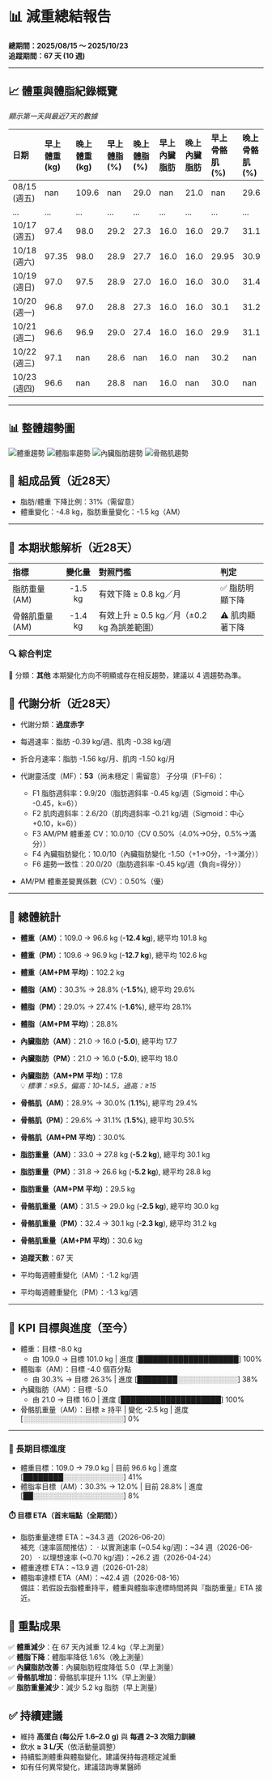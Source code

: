 # 📊 減重總結報告

**總期間：2025/08/15 ～ 2025/10/23**  
**追蹤期間：67 天 (10 週)**  

---

## 📈 體重與體脂紀錄概覽

*顯示第一天與最近7天的數據*

| 日期         | 早上體重 (kg)   | 晚上體重 (kg)   | 早上體脂 (%)   | 晚上體脂 (%)   | 早上內臟脂肪   | 晚上內臟脂肪   | 早上骨骼肌 (%)   | 晚上骨骼肌 (%)   |
|:-------------|:----------------|:----------------|:---------------|:---------------|:---------------|:---------------|:-----------------|:-----------------|
| 08/15 (週五) | nan             | 109.6           | nan            | 29.0           | nan            | 21.0           | nan              | 29.6             |
| ...          | ...             | ...             | ...            | ...            | ...            | ...            | ...              | ...              |
| 10/17 (週五) | 97.4            | 98.0            | 29.2           | 27.3           | 16.0           | 16.0           | 29.7             | 31.1             |
| 10/18 (週六) | 97.35           | 98.0            | 28.9           | 27.7           | 16.0           | 16.0           | 29.95            | 30.9             |
| 10/19 (週日) | 97.0            | 97.5            | 28.9           | 27.0           | 16.0           | 16.0           | 30.0             | 31.4             |
| 10/20 (週一) | 96.8            | 97.0            | 28.8           | 27.3           | 16.0           | 16.0           | 30.1             | 31.2             |
| 10/21 (週二) | 96.6            | 96.9            | 29.0           | 27.4           | 16.0           | 16.0           | 29.9             | 31.1             |
| 10/22 (週三) | 97.1            | nan             | 28.6           | nan            | 16.0           | nan            | 30.2             | nan              |
| 10/23 (週四) | 96.6            | nan             | 28.8           | nan            | 16.0           | nan            | 30.0             | nan              |

---

## 📊 整體趨勢圖

![體重趨勢](summary_weight_trend.png)
![體脂率趨勢](summary_bodyfat_trend.png)
![內臟脂肪趨勢](summary_visceral_fat_trend.png)
![骨骼肌趨勢](summary_muscle_trend.png)

## 🧪 組成品質（近28天）

- 脂肪/體重 下降比例：31%（需留意）  
- 體重變化：-4.8 kg，脂肪重量變化：-1.5 kg（AM）  

---


## 🧭 本期狀態解析（近28天）

| 指標 | 變化量 | 對照門檻 | 判定 |
|:--|:--:|:--|:--|
| 脂肪重量 (AM) | -1.5 kg | 有效下降 ≥ 0.8 kg／月 | ✅ 脂肪明顯下降 |
| 骨骼肌重量 (AM) | -1.4 kg | 有效上升 ≥ 0.5 kg／月（±0.2 kg 為誤差範圍） | ⚠️ 肌肉顯著下降 |

### 🔍 綜合判定

🔵 分類：**其他**
本期變化方向不明顯或存在相反趨勢，建議以 4 週趨勢為準。


## 🔬 代謝分析（近28天）

- 代謝分類：**過度赤字**
- 每週速率：脂肪 -0.39 kg/週、肌肉 -0.38 kg/週
- 折合月速率：脂肪 -1.56 kg/月、肌肉 -1.50 kg/月

- 代謝靈活度（MF）：**53**（尚未穩定｜需留意）
  子分項（F1–F6）：
  - F1 脂肪週斜率：9.9/20（脂肪週斜率 -0.45 kg/週（Sigmoid：中心 -0.45，k=6））
  - F2 肌肉週斜率：2.6/20（肌肉週斜率 -0.21 kg/週（Sigmoid：中心 +0.10，k=6））
  - F3 AM/PM 體重差 CV：10.0/10（CV 0.50%（4.0%→0分，0.5%→滿分））
  - F4 內臟脂肪變化：10.0/10（內臟脂肪變化 -1.50（+1→0分，-1→滿分））
  - F6 趨勢一致性：20.0/20（脂肪週斜率 -0.45 kg/週（負向=得分））
- AM/PM 體重差變異係數（CV）：0.50%（優）
---

## 📌 總體統計

- **體重（AM）**：109.0 → 96.6 kg  (**-12.4 kg**), 總平均 101.8 kg  
- **體重（PM）**：109.6 → 96.9 kg  (**-12.7 kg**), 總平均 102.6 kg  
- **體重（AM+PM 平均）**：102.2 kg  

- **體脂（AM）**：30.3% → 28.8%  (**-1.5%**), 總平均 29.6%  
- **體脂（PM）**：29.0% → 27.4%  (**-1.6%**), 總平均 28.1%  
- **體脂（AM+PM 平均）**：28.8%  

- **內臟脂肪（AM）**：21.0 → 16.0  (**-5.0**), 總平均 17.7  
- **內臟脂肪（PM）**：21.0 → 16.0  (**-5.0**), 總平均 18.0  
- **內臟脂肪（AM+PM 平均）**：17.8  
  💡 *標準：≤9.5，偏高：10-14.5，過高：≥15*  

- **骨骼肌（AM）**：28.9% → 30.0%  (**1.1%**), 總平均 29.4%  
- **骨骼肌（PM）**：29.6% → 31.1%  (**1.5%**), 總平均 30.5%  
- **骨骼肌（AM+PM 平均）**：30.0%  

- **脂肪重量（AM）**：33.0 → 27.8 kg  (**-5.2 kg**), 總平均 30.1 kg  
- **脂肪重量（PM）**：31.8 → 26.6 kg  (**-5.2 kg**), 總平均 28.8 kg  
- **脂肪重量（AM+PM 平均）**：29.5 kg  

- **骨骼肌重量（AM）**：31.5 → 29.0 kg  (**-2.5 kg**), 總平均 30.0 kg  
- **骨骼肌重量（PM）**：32.4 → 30.1 kg  (**-2.3 kg**), 總平均 31.2 kg  
- **骨骼肌重量（AM+PM 平均）**：30.6 kg  

- **追蹤天數**：67 天  
- 平均每週體重變化（AM）：-1.2 kg/週  
- 平均每週體重變化（PM）：-1.3 kg/週

---

## 🎯 KPI 目標與進度（至今）

- 體重：目標 -8.0 kg  
  - 由 109.0 → 目標 101.0 kg  | 進度 [████████████████████] 100%  
- 體脂率（AM）：目標 -4.0 個百分點  
  - 由 30.3% → 目標 26.3%  | 進度 [████████░░░░░░░░░░░░] 38%  
- 內臟脂肪（AM）：目標 -5.0  
  - 由 21.0 → 目標 16.0  | 進度 [████████████████████] 100%  
- 骨骼肌重量（AM）：目標 ≥ 持平  | 變化 -2.5 kg  | 進度 [░░░░░░░░░░░░░░░░░░░░] 0%  

---

### 🎯 長期目標進度
- 體重目標：109.0 → 79.0 kg  | 目前 96.6 kg  | 進度 [████████░░░░░░░░░░░░] 41%  
- 體脂率目標（AM）：30.3% → 12.0%  | 目前 28.8%  | 進度 [██░░░░░░░░░░░░░░░░░░] 8%  

#### ⏱️ 目標 ETA（首末端點（全期間））
- 脂肪重量達標 ETA：~34.3 週（2026-06-20）  
  補充（速率區間推估）：
  · 以實測速率 (~0.54 kg/週)：~34 週（2026-06-20）
  · 以理想速率 (~0.70 kg/週)：~26.2 週（2026-04-24）
- 體重達標 ETA：~13.9 週（2026-01-28）  
- 體脂率達標 ETA（AM）：~42.4 週（2026-08-16）  
  備註：若假設去脂體重持平，體重與體脂率達標時間將與『脂肪重量』ETA 接近。

## 🎯 重點成果

✅ **體重減少**：在 67 天內減重 12.4 kg（早上測量）  
✅ **體脂下降**：體脂率降低 1.6%（晚上測量）  
✅ **內臟脂肪改善**：內臟脂肪程度降低 5.0（早上測量）  
✅ **骨骼肌增加**：骨骼肌率提升 1.1%（早上測量）  
✅ **脂肪重量減少**：減少 5.2 kg 脂肪（早上測量）  

## ✅ 持續建議
- 維持 **高蛋白 (每公斤 1.6–2.0 g)** 與 **每週 2–3 次阻力訓練**  
- 飲水 **≥ 3 L/天**（依活動量調整）  
- 持續監測體重與體脂變化，建議保持每週穩定減重  
- 如有任何異常變化，建議諮詢專業醫師  
